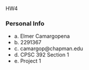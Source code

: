 HW4

### Personal Info
<ul>
<li>a. Elmer Camargopena</li>
<li>b. 2291367</li>
<li>c. camargop@chapman.edu</li>
<li>d. CPSC 392 Section 1</li>
<li>e. Project 1</li>
</ul>